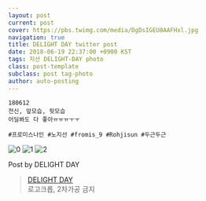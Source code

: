 ```yaml
---
layout: post
current: post
cover: https://pbs.twimg.com/media/DgDsIGEU8AAFHxl.jpg
navigation: true
title: DELIGHT DAY twitter post
date: 2018-06-19 22:37:00 +0900 KST
tags: 지선 DELIGHT-DAY photo
class: post-template
subclass: post tag-photo
author: auto-posting
---
```


```  
180612  
전신, 앞모습, 뒷모습  
어딜봐도 다 좋아ㅠㅠㅠㅜㅜ  
  
#프로미스나인 #노지선 #fromis_9 #Rohjisun #두근두근  

```

![0](https://pbs.twimg.com/media/DgDsEy5VMAEXeeO.jpg)
![1](https://pbs.twimg.com/media/DgDsG5XU0AE40TU.jpg)
![2](https://pbs.twimg.com/media/DgDsIGEU8AAFHxl.jpg)

Post by DELIGHT DAY
> [DELIGHT DAY](https://twitter.com/delightday_JS)  
> 로고크롭, 2차가공 금지